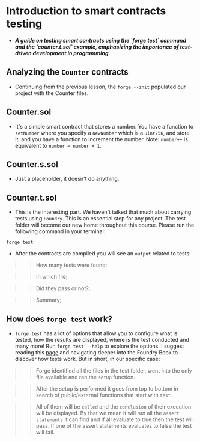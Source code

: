 # Introduction to smart contracts testing
- ***A guide on testing smart contracts using the \`forge test\` command and the \`counter.t.sol\` example, emphasizing the importance of test-driven development in programming.***

## Analyzing the `Counter` contracts
- Continuing from the previous lesson, the `forge --init` populated our project with the Counter files.

## Counter.sol
- It's a simple smart contract that stores a number. You have a function to `setNumber` where you specify a `newNumber` which is a `uint256`, and store it, and you have a function to increment the number. Note: `number++` is equivalent to `number = number + 1`.

## Counter.s.sol
- Just a placeholder, it doesn't do anything. 

## Counter.t.sol
- This is the interesting part. We haven't talked that much about carrying tests using `Foundry`. This is an essential step for any project. The test folder will become our new home throughout this course. Please run the following command in your terminal: 
```
forge test
``` 

- After the contracts are compiled you will see an `output` related to tests:

>> How many tests were found;

>> In which file;

>> Did they pass or not?;

>> Summary;

## How does `forge test` work?
- `forge test` has a lot of options that allow you to configure what is tested, how the results are displayed, where is the test conducted and many more! Run `forge test --help` to explore the options. I suggest reading this [page](https://book.getfoundry.sh/forge/tests) and navigating deeper into the Foundry Book to discover how tests work. But in short, in our specific case:

>> Forge identified all the files in the test folder, went into the only file available and ran the `setUp` function.

>> After the setup is performed it goes from top to bottom in search of public/external functions that start with `test`.

>> All of them will be `called` and the `conclusion` of their execution will be displayed. By that we mean it will run all the `assert statements` it can find and if all evaluate to true then the test will pass. If one of the assert statements evaluates to false the test will fail.
